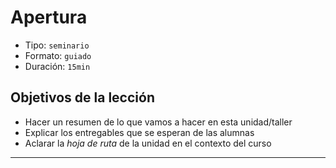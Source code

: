 # Apertura

* Tipo: `seminario`
* Formato: `guiado`
* Duración: `15min`

## Objetivos de la lección

* Hacer un resumen de lo que vamos a hacer en esta unidad/taller
* Explicar los entregables que se esperan de las alumnas
* Aclarar la _hoja de ruta_ de la unidad en el contexto del curso

***
